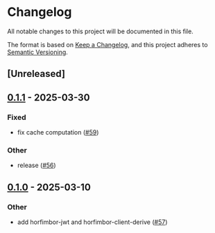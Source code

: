 # Changelog

All notable changes to this project will be documented in this file.

The format is based on [Keep a Changelog](https://keepachangelog.com/en/1.0.0/),
and this project adheres to [Semantic Versioning](https://semver.org/spec/v2.0.0.html).

## [Unreleased]

## [0.1.1](https://github.com/horfimbor/horfimbor-engine/compare/horfimbor-client-derive-v0.1.0...horfimbor-client-derive-v0.1.1) - 2025-03-30

### Fixed

- fix cache computation ([#59](https://github.com/horfimbor/horfimbor-engine/pull/59))

### Other

- release ([#56](https://github.com/horfimbor/horfimbor-engine/pull/56))

## [0.1.0](https://github.com/horfimbor/horfimbor-engine/releases/tag/horfimbor-client-derive-v0.1.0) - 2025-03-10

### Other

- add horfimbor-jwt and horfimbor-client-derive ([#57](https://github.com/horfimbor/horfimbor-engine/pull/57))
